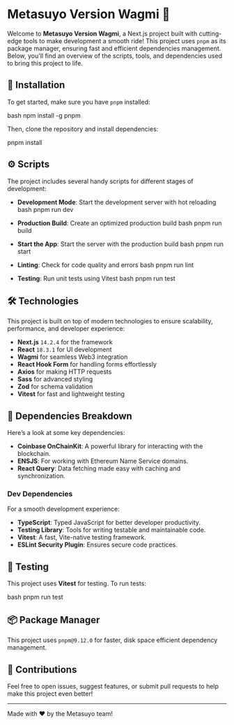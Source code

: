 # Metasuyo Version Wagmi 🚀

Welcome to **Metasuyo Version Wagmi**, a Next.js project built with cutting-edge tools to make development a smooth ride! This project uses `pnpm` as its package manager, ensuring fast and efficient dependencies management. Below, you'll find an overview of the scripts, tools, and dependencies used to bring this project to life. 

## 🚧 Installation

To get started, make sure you have `pnpm` installed:

bash
npm install -g pnpm


Then, clone the repository and install dependencies:

pnpm install


## ⚙️ Scripts

The project includes several handy scripts for different stages of development:

- **Development Mode**: Start the development server with hot reloading
  bash
  pnpm run dev
  

- **Production Build**: Create an optimized production build
  bash
  pnpm run build
  

- **Start the App**: Start the server with the production build
  bash
  pnpm run start
  

- **Linting**: Check for code quality and errors
  bash
  pnpm run lint
  

- **Testing**: Run unit tests using Vitest
  bash
  pnpm run test
  

## 🛠️ Technologies

This project is built on top of modern technologies to ensure scalability, performance, and developer experience:

- **Next.js** `14.2.4` for the framework
- **React** `18.3.1` for UI development
- **Wagmi** for seamless Web3 integration
- **React Hook Form** for handling forms effortlessly
- **Axios** for making HTTP requests
- **Sass** for advanced styling
- **Zod** for schema validation
- **Vitest** for fast and lightweight testing

## 🧩 Dependencies Breakdown

Here’s a look at some key dependencies:

- **Coinbase OnChainKit**: A powerful library for interacting with the blockchain.
- **ENSJS**: For working with Ethereum Name Service domains.
- **React Query**: Data fetching made easy with caching and synchronization.

### Dev Dependencies

For a smooth development experience:

- **TypeScript**: Typed JavaScript for better developer productivity.
- **Testing Library**: Tools for writing testable and maintainable code.
- **Vitest**: A fast, Vite-native testing framework.
- **ESLint Security Plugin**: Ensures secure code practices.

## 🧪 Testing

This project uses **Vitest** for testing. To run tests:

bash
pnpm run test


## 📦 Package Manager

This project uses `pnpm@9.12.0` for faster, disk space efficient dependency management.

## 🌟 Contributions

Feel free to open issues, suggest features, or submit pull requests to help make this project even better!

---

Made with ❤️ by the Metasuyo team!